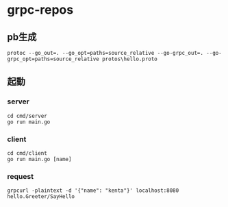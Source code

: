 # grpc-repos

## pb生成
```
protoc --go_out=. --go_opt=paths=source_relative --go-grpc_out=. --go-grpc_opt=paths=source_relative protos\hello.proto
```

## 起動
### server
```
cd cmd/server
go run main.go
```

### client
```
cd cmd/client
go run main.go [name]
```

### request
```
grpcurl -plaintext -d '{"name": "kenta"}' localhost:8080 hello.Greeter/SayHello
```